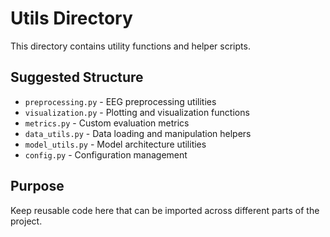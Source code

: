 # Utils Directory

This directory contains utility functions and helper scripts.

## Suggested Structure

- `preprocessing.py` - EEG preprocessing utilities
- `visualization.py` - Plotting and visualization functions
- `metrics.py` - Custom evaluation metrics
- `data_utils.py` - Data loading and manipulation helpers
- `model_utils.py` - Model architecture utilities
- `config.py` - Configuration management

## Purpose

Keep reusable code here that can be imported across different parts of the project.